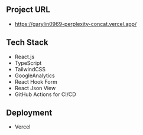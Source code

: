 ## Project URL

-   https://garylin0969-perplexity-concat.vercel.app/

## Tech Stack

-   React.js
-   TypeScript
-   TailwindCSS
-   GoogleAnalytics
-   React Hook Form
-   React Json View
-   GitHub Actions for CI/CD

## Deployment

-   Vercel
